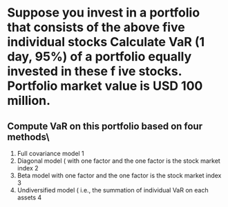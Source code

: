# Suppose you invest in a portfolio that consists of the above five individual stocks Calculate VaR (1 day, 95%) of a portfolio equally invested in these f ive stocks. Portfolio market value is USD 100 million.

## Compute VaR on this portfolio based on four methods\
1. Full covariance model 1
2. Diagonal model ( with one factor and the one factor is the stock market index 2
3. Beta model with one factor and the one factor is the stock market index 3
4. Undiversified model ( i.e., the summation of individual VaR on each assets 4

